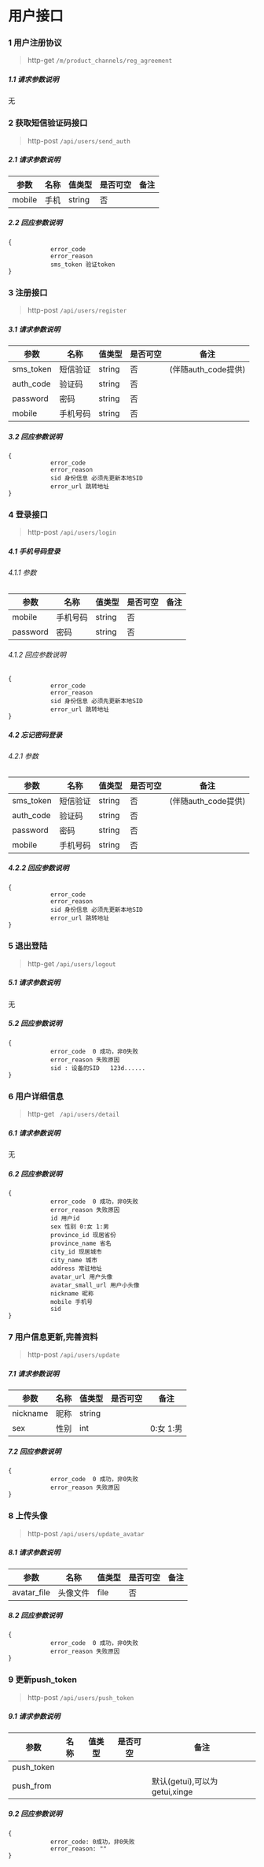 # 用户接口

### 1 用户注册协议

> http-get ```/m/product_channels/reg_agreement```

##### 1.1 请求参数说明
无

### 2 获取短信验证码接口

> http-post ```/api/users/send_auth```

##### 2.1 请求参数说明
|参数|名称|值类型|是否可空|备注
|---|---|---|---|---|
| mobile |手机|string|否|||

##### 2.2 回应参数说明
```
{
		    error_code
		    error_reason
		    sms_token 验证token
}
```

### 3 注册接口

> http-post ```/api/users/register```

##### 3.1 请求参数说明
|参数|名称|值类型|是否可空|备注
|---|---|---|---|---|
|sms_token|短信验证|string|否| (伴随auth_code提供)|
|auth_code|验证码|string|否||
|password|密码|string|否||
|mobile|手机号码|string|否|||

##### 3.2 回应参数说明
```
{
			error_code
			error_reason
			sid 身份信息 必须先更新本地SID
			error_url 跳转地址
}

```

### 4 登录接口

> http-post ```/api/users/login```

##### 4.1 手机号码登录
###### 4.1.1 参数
|参数|名称|值类型|是否可空|备注
|---|---|---|---|---|
|mobile|手机号码|string|否|||
|password|密码|string|否||||

###### 4.1.2 回应参数说明
```
{
			error_code
			error_reason
			sid 身份信息 必须先更新本地SID
			error_url 跳转地址
}

```

##### 4.2 忘记密码登录
###### 4.2.1 参数
|参数|名称|值类型|是否可空|备注
|---|---|---|---|---|
|sms_token|短信验证|string|否| (伴随auth_code提供)|
|auth_code|验证码|string|否||
|password|密码|string|否||
|mobile|手机号码|string|否|||

##### 4.2.2 回应参数说明
```
{
			error_code
			error_reason
			sid 身份信息 必须先更新本地SID
			error_url 跳转地址
}
```

### 5 退出登陆

> http-get ```/api/users/logout```

##### 5.1 请求参数说明
无

##### 5.2 回应参数说明
```
{
			error_code  0 成功，非0失败
			error_reason 失败原因
			sid : 设备的SID   123d......
}
```

### 6 用户详细信息

> http-get ``` /api/users/detail```

##### 6.1 请求参数说明
无

##### 6.2 回应参数说明
```
{
			error_code  0 成功，非0失败
			error_reason 失败原因
			id 用户id
			sex	性别 0:女 1:男
			province_id 现居省份
			province_name 省名
			city_id 现居城市
			city_name 城市
			address 常驻地址
			avatar_url 用户头像
			avatar_small_url 用户小头像
			nickname 昵称
			mobile 手机号
			sid
}
```

### 7 用户信息更新,完善资料

> http-post ```/api/users/update ```

##### 7.1 请求参数说明
|参数|名称|值类型|是否可空|备注
|---|---|---|---|---|
|nickname|昵称|string|||
|sex|性别|int||0:女 1:男|

##### 7.2 回应参数说明
```
{
			error_code  0 成功，非0失败
			error_reason 失败原因
}
```

### 8 上传头像

> http-post ```/api/users/update_avatar ```

##### 8.1 请求参数说明
|参数|名称|值类型|是否可空|备注
|---|---|---|---|---|
|avatar_file|头像文件|file|否|||

##### 8.2 回应参数说明
```
{
			error_code  0 成功，非0失败
			error_reason 失败原因
}
```

### 9 更新push_token

> http-post ```/api/users/push_token```

##### 9.1 请求参数说明
|参数|名称|值类型|是否可空|备注
|---|---|---|---|---|
|push_token|||||
|push_from||||默认(getui),可以为getui,xinge|

##### 9.2 回应参数说明
```
{
		    error_code: 0成功，非0失败
		    error_reason: ""
}
```







